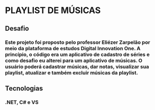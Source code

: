 # PLAYLIST DE MÚSICAS

## Desafio

### Este projeto foi proposto pelo professor Eliézer Zarpelão por meio da plataforma de estudos Digital Innovation One. A princípio, o código era um aplicativo de cadastro de séries e como desafio eu alterei para um aplicativo de músicas. O usuário poderá cadastrar músicas, dar notas, visualizar sua playlist, atualizar e também excluir músicas da playlist. 

## Tecnologias 

### .NET, C# e VS
